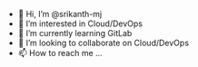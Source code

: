 - 👋 Hi, I’m @srikanth-mj
- 👀 I’m interested in Cloud/DevOps
- 🌱 I’m currently learning GitLab
- 💞️ I’m looking to collaborate on Cloud/DevOps
- 📫 How to reach me ...

<!---
srikanth-mj/srikanth-mj is a ✨ special ✨ repository because its `README.md` (this file) appears on your GitHub profile.
You can click the Preview link to take a look at your changes.
--->
